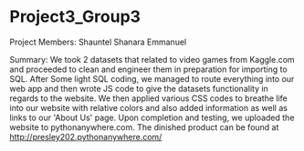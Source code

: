 # Project3_Group3

Project Members:
Shauntel
Shanara
Emmanuel

Summary:
We took 2 datasets that related to video games from Kaggle.com and proceeded to clean and engineer them in preparation for importing to SQL. After Some light SQL coding, we managed to route everything into 
our web app and then wrote JS code to give the datasets functionality in regards to the website. We then applied various CSS codes to breathe
life into our website with relative colors and also added information
as well as links to our 'About Us' page. Upon completion and testing, 
we uploaded the website to pythonanywhere.com. The dinished product can be found at http://presley202.pythonanywhere.com/